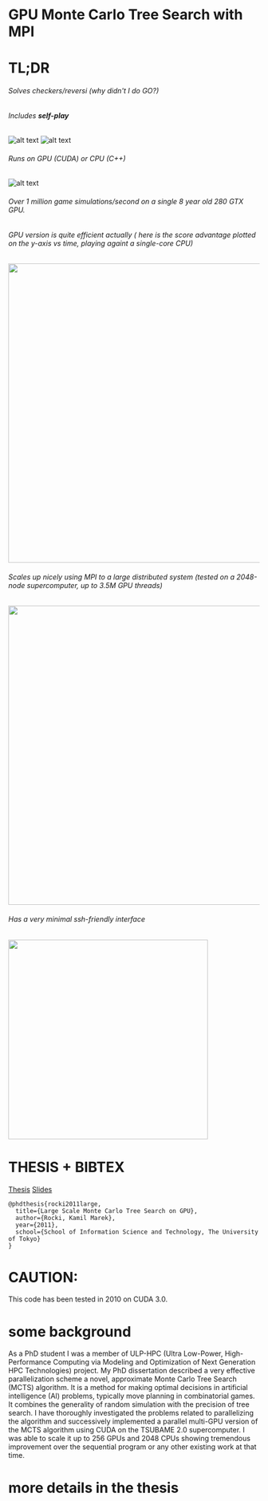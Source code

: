 # GPU Monte Carlo Tree Search with MPI

# TL;DR
###### Solves checkers/reversi (why didn't I do GO?)
###### Includes **self-play**

![alt text](http://olab.is.s.u-tokyo.ac.jp/~kamil.rocki/tree.png "REVERSI")
![alt text](http://olab.is.s.u-tokyo.ac.jp/~kamil.rocki/research/mcts.png "MCTS")

###### Runs on GPU (CUDA) or CPU (C++)

![alt text](http://olab.is.s.u-tokyo.ac.jp/~kamil.rocki/research/phd_3.png "REVERSI")

###### Over 1 million game simulations/second on a single 8 year old 280 GTX GPU.

###### GPU version is quite efficient actually ( here is the score advantage plotted on the y-axis vs time, playing againt a single-core CPU)

<img src="http://olab.is.s.u-tokyo.ac.jp/~kamil.rocki/research/score.png" width="600" />

###### Scales up nicely using MPI to a large distributed system (tested on a 2048-node supercomputer, up to 3.5M GPU threads)

<img src="http://olab.is.s.u-tokyo.ac.jp/~kamil.rocki/research/phd_4.png" width="600" />

###### Has a very minimal ssh-friendly interface

<img src="http://olab.is.s.u-tokyo.ac.jp/~kamil.rocki/research/mcts_git.gif" width="400" />

# THESIS + BIBTEX
[Thesis](http://olab.is.s.u-tokyo.ac.jp/~kamil.rocki/phd_thesis.pdf)
[Slides](http://olab.is.s.u-tokyo.ac.jp/~kamil.rocki/gpu_mcts_slides.pdf)

```
@phdthesis{rocki2011large,
  title={Large Scale Monte Carlo Tree Search on GPU},
  author={Rocki, Kamil Marek},
  year={2011},
  school={School of Information Science and Technology, The University of Tokyo}
}
```

# CAUTION:
This code has been tested in 2010 on CUDA 3.0.

# some background
As a PhD student I was a member of ULP-HPC (Ultra Low-Power, High-Performance Computing via Modeling and Optimization of Next Generation HPC Technologies) project. My PhD dissertation described a very effective parallelization scheme a novel, approximate Monte Carlo Tree Search (MCTS) algorithm. It is a method for making optimal decisions in artificial intelligence (AI) problems, typically move planning in combinatorial games. It combines the generality of random simulation with the precision of tree search. I have thoroughly investigated the problems related to parallelizing the algorithm and successively implemented a parallel multi-GPU version of the MCTS algorithm using CUDA on the TSUBAME 2.0 supercomputer. I was able to scale it up to 256 GPUs and 2048 CPUs showing tremendous improvement over the sequential program or any other existing work at that time. 

# more details in the thesis
